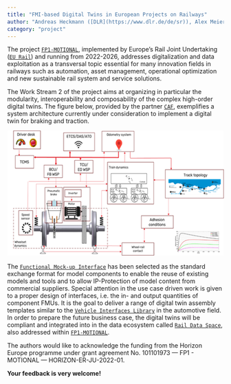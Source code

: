 ```yaml
---
title: "FMI-based Digital Twins in European Projects on Railways"
author: "Andreas Heckmann ([DLR](https://www.dlr.de/de/sr)), Alex Meierhofer ([VIF](https://www.virtual-vehicle.at/de/)), Blas Blanco Mula ([CAF](https://www.cafmobility.com/))"
category: "project"
---
```


The project [`FP1-MOTIONAL`](https://projects.rail-research.europa.eu/eurail-fp1/), implemented by Europe’s Rail Joint Undertaking ([`EU Rail`](https://rail-research.europa.eu/)) and running from 2022-2026, addresses digitalization and data exploitation as a transversal topic essential for many innovation fields in railways such as automation, asset management, operational optimization and new sustainable rail system and service solutions.
 
The Work Stream 2 of the project aims at organizing in particular the modularity, interoperability and composability of the complex high-order digital twins. The figure below, provided by the partner [`CAF`](https://www.cafmobility.com/),  exemplifies a system architecture currently under consideration to implement a digital twin for braking and traction.

![CAF Use Case Architecture](CAFArchitecture.png "Architecture Braking & Traction Use Case")

The [`Functional Mock-up Interface`](https://fmi-standard.org/) has been selected as the standard exchange format for model components to enable the reuse of existing models and tools and to allow  IP-Protection of model content from commercial suppliers. Special attention in the use case driven work is given to a proper design of interfaces, i.e. the in- and output quantities of component FMUs. It is the goal to deliver a range of digital twin assembly templates similar to the [`Vehicle Interfaces Library`](https://github.com/modelica/VehicleInterfaces) in the automotive field. In order to prepare the future business case, the digital twins will be  compliant and  integrated into in the data ecosystem called [`Rail Data Space`](https://internationaldataspaces.org/usecases/european-rail-data-space/), also addressed within [`FP1-MOTIONAL`](https://projects.rail-research.europa.eu/eurail-fp1/).

The authors would like to acknowledge the funding from the Horizon Europe programme under grant agreement No. 101101973 — FP1 - MOTIONAL — HORIZON-ER-JU-2022-01.

**Your feedback is very welcome!**